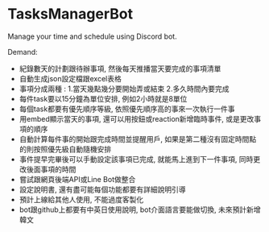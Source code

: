# TasksManagerBot
Manage your time and schedule using Discord bot.

Demand:
- 紀錄數天的計劃跟待辦事項, 然後每天推播當天要完成的事項清單
- 自動生成json設定檔跟excel表格
- 事項分成兩種 : 1.當天幾點幾分要開始弄或結束 2.多久時間內要完成
- 每件task要以15分鐘為單位安排, 例如2小時就是8單位
- 每個task都要有優先順序等級, 依照優先順序高的事來一次執行一件事
- 用embed顯示當天的事項, 還可以用按鈕或reaction新增臨時事件, 或是更改事項的順序
- 自動計算每件事的開始跟完成時間並提醒用戶, 如果是第二種沒有固定時間點的則按照優先級自動隨機安排
- 事件提早完畢後可以手動設定該事項已完成, 就能馬上進到下一件事項, 同時更改後面事項的時間
- 嘗試跟網頁後端API或Line Bot做整合
- 設定說明書, 還有盡可能每個功能都要有詳細說明引導
- 預計上線給其他人使用, 不能過度客製化
- bot跟github上都要有中英日使用說明, bot介面語言要能做切換, 未來預計新增韓文